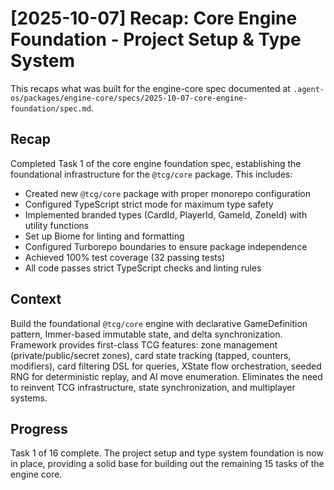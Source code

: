 # [2025-10-07] Recap: Core Engine Foundation - Project Setup & Type System

This recaps what was built for the engine-core spec documented at `.agent-os/packages/engine-core/specs/2025-10-07-core-engine-foundation/spec.md`.

## Recap

Completed Task 1 of the core engine foundation spec, establishing the foundational infrastructure for the `@tcg/core` package. This includes:

- Created new `@tcg/core` package with proper monorepo configuration
- Configured TypeScript strict mode for maximum type safety
- Implemented branded types (CardId, PlayerId, GameId, ZoneId) with utility functions
- Set up Biome for linting and formatting
- Configured Turborepo boundaries to ensure package independence
- Achieved 100% test coverage (32 passing tests)
- All code passes strict TypeScript checks and linting rules

## Context

Build the foundational `@tcg/core` engine with declarative GameDefinition pattern, Immer-based immutable state, and delta synchronization. Framework provides first-class TCG features: zone management (private/public/secret zones), card state tracking (tapped, counters, modifiers), card filtering DSL for queries, XState flow orchestration, seeded RNG for deterministic replay, and AI move enumeration. Eliminates the need to reinvent TCG infrastructure, state synchronization, and multiplayer systems.

## Progress

Task 1 of 16 complete. The project setup and type system foundation is now in place, providing a solid base for building out the remaining 15 tasks of the engine core.
